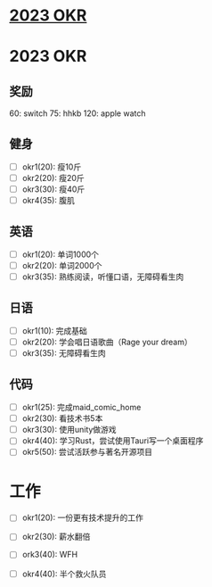# [2023 OKR](https://github.com/ParadiseWitch/gitblog/issues/1)

# 2023 OKR

## 奖励

60: switch
75: hhkb
120: apple watch


## 健身
- [ ] okr1(20): 瘦10斤
- [ ] okr2(20): 瘦20斤
- [ ] okr3(30): 瘦40斤
- [ ] okr4(35): 腹肌

## 英语
- [ ] okr1(20): 单词1000个
- [ ] okr2(20): 单词2000个
- [ ] okr3(35): 熟练阅读，听懂口语，无障碍看生肉

## 日语
- [ ] okr1(10): 完成基础
- [ ] okr2(20): 学会唱日语歌曲（Rage your dream）
- [ ] okr3(35): 无障碍看生肉

## 代码
- [ ] okr1(25): 完成maid_comic_home
- [ ] okr2(30): 看技术书5本
- [ ] okr3(30): 使用unity做游戏
- [ ] okr4(40): 学习Rust，尝试使用Tauri写一个桌面程序
- [ ] okr5(50): 尝试活跃参与著名开源项目

# 工作
- [ ] okr1(20): 一份更有技术提升的工作
- [ ] okr2(30): 薪水翻倍
- [ ] ork3(40): WFH
- [ ] okr4(40): 半个救火队员

